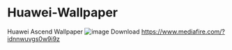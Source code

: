 # Huawei-Wallpaper
Huawei Ascend Wallpaper
![image](https://github.com/user-attachments/assets/04f9fa1b-1b49-4afd-a3fa-dd4572d44c7f)
Download
https://www.mediafire.com/?idnnwuvgs0w9i9z
